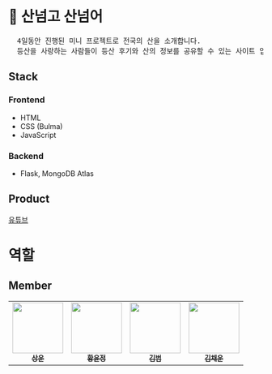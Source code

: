 # :deciduous_tree: 산넘고 산넘어

<pre>
  4일동안 진행된 미니 프로젝트로 전국의 산을 소개합니다.
  등산을 사랑하는 사람들이 등산 후기와 산의 정보를 공유할 수 있는 사이트 입니다. 
</pre>

## Stack

### Frontend

-   HTML
-   CSS (Bulma)
-   JavaScript

### Backend

-   Flask, MongoDB Atlas

## Product

[유튜브](https://youtu.be/ScFCljhbfw0)

# 역할

## Member

<table>
  <tr>
    <td align="center">
      <a href="https://github.com/shippig"
        ><img
          src="https://avatars.githubusercontent.com/u/42665042?v=4"
          width="100px;"
          alt=""
        /><br /><sub><b>상운</b></sub></a
      ><br />
    </td>
    <td align="center">
      <a href="https://github.com/coldrain-f"
        ><img
          src="https://avatars.githubusercontent.com/u/81298415?v=4"
          width="100px;"
          alt=""
        /><br /><sub><b>황윤정</b></sub></a
      ><br />
    </td>
    <td align="center">
      <a href="https://github.com/beomjin96"
        ><img
          src="https://avatars.githubusercontent.com/u/102977561?v=4"
          width="100px;"
          alt=""
        /><br /><sub><b>김범</b></sub></a
      ><br />
    </td>
    <td align="center">
      <a href="https://github.com/gureumwoon"
        ><img
          src="https://avatars.githubusercontent.com/u/83581867?v=4"
          width="100px;"
          alt=""
        /><br /><sub><b>김채운</b></sub></a><br />
    </td>
  </tr>
</table>
